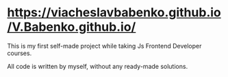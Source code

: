 # https://viacheslavbabenko.github.io/V.Babenko.github.io/


This is my first self-made project while taking Js Frontend Developer courses.

All code is written by myself, without any ready-made solutions.
